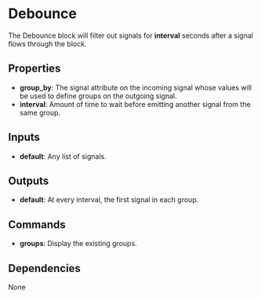 Debounce
========
The Debounce block will filter out signals for **interval** seconds after a signal flows through the block.

Properties
----------
- **group_by**: The signal attribute on the incoming signal whose values will be used to define groups on the outgoing signal.
- **interval**: Amount of time to wait before emitting another signal from the same group.

Inputs
------
- **default**: Any list of signals.

Outputs
-------
- **default**: At every interval, the first signal in each group.

Commands
--------
- **groups**: Display the existing groups.

Dependencies
------------
None

